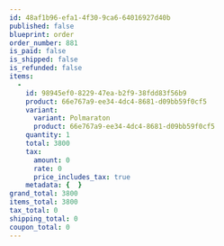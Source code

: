 ```yaml
---
id: 48af1b96-efa1-4f30-9ca6-64016927d40b
published: false
blueprint: order
order_number: 881
is_paid: false
is_shipped: false
is_refunded: false
items:
  -
    id: 98945ef0-8229-47ea-b2f9-38fdd83f56b9
    product: 66e767a9-ee34-4dc4-8681-d09bb59f0cf5
    variant:
      variant: Polmaraton
      product: 66e767a9-ee34-4dc4-8681-d09bb59f0cf5
    quantity: 1
    total: 3800
    tax:
      amount: 0
      rate: 0
      price_includes_tax: true
    metadata: {  }
grand_total: 3800
items_total: 3800
tax_total: 0
shipping_total: 0
coupon_total: 0
---
```

